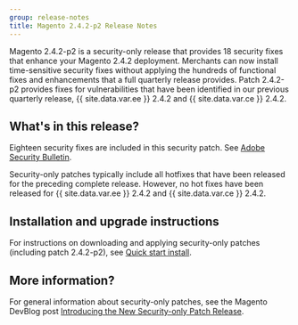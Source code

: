 ```yaml
---
group: release-notes
title: Magento 2.4.2-p2 Release Notes
---
```


Magento 2.4.2-p2 is a security-only release that provides 18 security fixes that enhance your Magento 2.4.2 deployment. Merchants can now install time-sensitive security fixes without applying the hundreds of functional fixes and enhancements that a full quarterly release provides. Patch 2.4.2-p2 provides fixes for vulnerabilities that have been identified in our previous quarterly release, {{ site.data.var.ee }} 2.4.2 and {{ site.data.var.ce }} 2.4.2.
## What's in this release?

Eighteen security fixes are included in this security patch. See [Adobe Security Bulletin](https://helpx.adobe.com/security/products/magento/apsb21-64.html).

Security-only patches typically include all hotfixes that have been released for the preceding complete release. However, no hot fixes have been released for {{ site.data.var.ee }} 2.4.2 and {{ site.data.var.ce }} 2.4.2.

## Installation and upgrade instructions

For instructions on downloading and applying security-only patches (including patch 2.4.2-p2), see [Quick start install](/guides/v2.4/install-gde/composer.html).

## More information?

For general information about security-only patches, see the Magento DevBlog post [Introducing the New Security-only Patch Release](https://community.magento.com/t5/Magento-DevBlog/Introducing-the-New-Security-only-Patch-Release/ba-p/141287).

